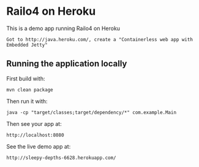 # Railo4 on Heroku

This is a demo app running Railo4 on Heroku

	Got to http://java.heroku.com/, create a "Containerless web app with Embedded Jetty"

## Running the application locally

First build with:

    mvn clean package

Then run it with:

    java -cp "target/classes;target/dependency/*" com.example.Main
	
Then see your app at:

    http://localhost:8080
	
    
See the live demo app at:
	
	http://sleepy-depths-6628.herokuapp.com/

